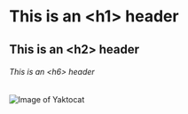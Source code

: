# This is an \<h1> header
## This is an \<h2> header
###### This is an \<h6> header
![Image of Yaktocat](https://octodex.github.com/images/yaktocat.png)
